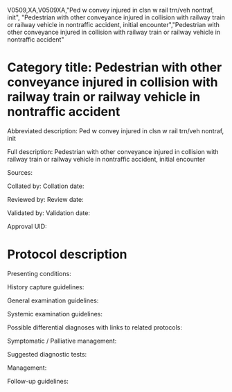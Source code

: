 V0509,XA,V0509XA,"Ped w convey injured in clsn w rail trn/veh nontraf, init", "Pedestrian with other conveyance injured in collision with railway train or railway vehicle in nontraffic accident, initial encounter","Pedestrian with other conveyance injured in collision with railway train or railway vehicle in nontraffic accident"
# Category title: Pedestrian with other conveyance injured in collision with railway train or railway vehicle in nontraffic accident

Abbreviated description: Ped w convey injured in clsn w rail trn/veh nontraf, init

Full description: Pedestrian with other conveyance injured in collision with railway train or railway vehicle in nontraffic accident, initial encounter

Sources:

Collated by:
Collation date:

Reviewed by:
Review date:

Validated by:
Validation date:

Approval UID:

# Protocol description

Presenting conditions:

History capture guidelines:

General examination guidelines:

Systemic examination guidelines:

Possible differential diagnoses with links to related protocols:

Symptomatic / Palliative management:

Suggested diagnostic tests:

Management:

Follow-up guidelines:
